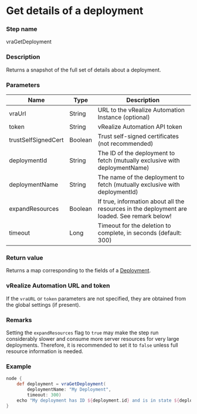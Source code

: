 # Get details of a deployment

### Step name
vraGetDeployment

### Description
Returns a snapshot of the full set of details about a deployment. 

### Parameters
| Name | Type | Description |
|------|------|-------------|
| vraUrl | String | URL to the vRealize Automation Instance (optional) |
| token | String | vRealize Automation API token |
| trustSelfSignedCert | Boolean | Trust self-signed certificates (not recommended) |
| deploymentId | String |The ID of the deployment to fetch (mutually exclusive with deploymentName) |
| deploymentName | String | The name of the deployment to fetch (mutually exclusive with deploymentId) |
| expandResources | Boolean | If true, information about all the resources in the deployment are loaded. See remark below! |
| timeout | Long | Timeout for the deletion to complete, in seconds (default: 300) |

### Return value
Returns a map corresponding to the fields of a [Deployment](https://prydin.github.io/vrealize-automation-plugin-for-jenkins/apidocs/com/vmware/vra/jenkinsplugin/model/catalog/Deployment.html). 

### vRealize Automation URL and token
If the ```vraURL``` or ```token``` parameters are not specified, they are obtained from the 
global settings (if present).

### Remarks 
Setting the ```expandResources``` flag to ```true``` may make the step run considerably slower and
consume more server resources for very large deployments. Therefore, it is recommended to set
it to ```false``` unless full resource information is needed.

### Example
```groovy
node {
    def deployment = vraGetDeployment(
        deploymentName: "My Deployment",
        timeout: 300)
    echo "My deployment has ID ${deployment.id} and is in state ${deployment.status}"
}
```